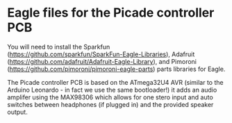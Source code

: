 Eagle files for the Picade controller PCB
=========================================

You will need to install the Sparkfun (https://github.com/sparkfun/SparkFun-Eagle-Libraries), Adafruit (https://github.com/adafruit/Adafruit-Eagle-Library), and Pimoroni (https://github.com/pimoroni/pimoroni-eagle-parts) parts libraries for Eagle.

The Picade controller PCB is based on the ATmega32U4 AVR (similar to the Arduino Leonardo - in fact we use the same bootloader!) it adds an audio amplifer using the MAX98306 which allows for one stero input and auto switches between headphones (if plugged in) and the provided speaker output.
